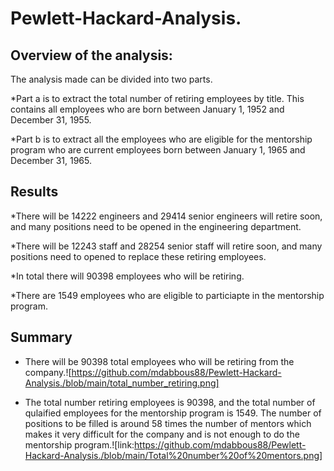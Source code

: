 # Pewlett-Hackard-Analysis.

## Overview of the analysis:
The analysis made can be divided into two parts.

*Part a is to extract the total number of retiring employees by title. This contains all employees who are born between January 1, 1952 and December 31, 1955.

*Part b is to extract all the employees who are eligible for the mentorship program who are current employees born between January 1, 1965 and December 31, 1965.

## Results
*There will be 14222 engineers and 29414 senior engineers will retire soon, and many positions need to be opened in the engineering department.

*There will be 12243 staff and 28254 senior staff will retire soon, and many positions need to 
opened to replace these retiring employees.

*In total there will 90398 employees who will be retiring.

*There are 1549 employees who are eligible to particiapte in the mentorship program.

## Summary
- There will be 90398 total employees who will be retiring from the company.![https://github.com/mdabbous88/Pewlett-Hackard-Analysis./blob/main/total_number_retiring.png]

- The total number retiring employees is 90398, and the total number of qulaified employees for the mentorship program is 1549. The number of positions to be filled is around 58 times the number of mentors which makes it very difficult for the company and is not enough to do the mentorship program.![link:https://github.com/mdabbous88/Pewlett-Hackard-Analysis./blob/main/Total%20number%20of%20mentors.png]
